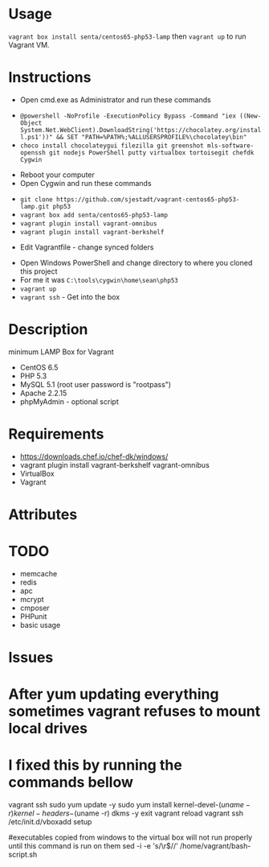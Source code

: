 Usage
=====

`vagrant box install senta/centos65-php53-lamp` then `vagrant up` to run Vagrant VM.

Instructions
============
- Open cmd.exe as Administrator and run these commands
 * `@powershell -NoProfile -ExecutionPolicy Bypass -Command "iex ((New-Object System.Net.WebClient).DownloadString('https://chocolatey.org/install.ps1'))" && SET "PATH=%PATH%;%ALLUSERSPROFILE%\chocolatey\bin"`
 * `choco install chocolateygui filezilla git greenshot mls-software-openssh git nodejs PowerShell putty virtualbox tortoisegit chefdk Cygwin`
- Reboot your computer
- Open Cygwin and run these commands
 * `git clone https://github.com/sjestadt/vagrant-centos65-php53-lamp.git php53`
 * `vagrant box add senta/centos65-php53-lamp`
 * `vagrant plugin install vagrant-omnibus`
 * `vagrant plugin install vagrant-berkshelf`
- Edit Vagrantfile - change synced folders
 * Open Windows PowerShell and change directory to where you cloned this project
 * For me it was `C:\tools\cygwin\home\sean\php53`
 * `vagrant up`
 * `vagrant ssh`  - Get into the box
 

Description
===========

minimum LAMP Box for Vagrant

- CentOS 6.5
- PHP 5.3
- MySQL 5.1 (root user password is "rootpass")
- Apache 2.2.15
- phpMyAdmin - optional script

Requirements
============
- https://downloads.chef.io/chef-dk/windows/
- vagrant plugin install vagrant-berkshelf vagrant-omnibus
- VirtualBox
- Vagrant

Attributes
==========


TODO
==========
- memcache
- redis
- apc
- mcrypt
- cmposer
- PHPunit
- basic usage

Issues 
==========
# After yum updating everything sometimes vagrant refuses to mount local drives
# I fixed this by running the commands bellow
vagrant ssh
sudo yum update -y
sudo yum install kernel-devel-$(uname -r) kernel-headers-$(uname -r) dkms -y
exit
vagrant reload
vagrant ssh
/etc/init.d/vboxadd setup

#executables copied from windows to the virtual box will not run properly until this command is run on them
sed -i -e 's/\r$//' /home/vagrant/bash-script.sh
